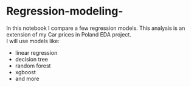 # Regression-modeling-

In this notebook I compare a few regression models. This analysis is an extension of my Car prices in Poland EDA project. </br>
I will use models like: 
- linear regression 
- decision tree
- random forest 
- xgboost 
- and more
